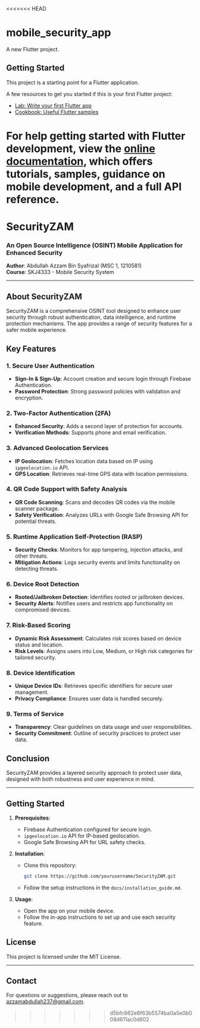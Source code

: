 <<<<<<< HEAD
# mobile_security_app

A new Flutter project.

## Getting Started

This project is a starting point for a Flutter application.

A few resources to get you started if this is your first Flutter project:

- [Lab: Write your first Flutter app](https://docs.flutter.dev/get-started/codelab)
- [Cookbook: Useful Flutter samples](https://docs.flutter.dev/cookbook)

For help getting started with Flutter development, view the
[online documentation](https://docs.flutter.dev/), which offers tutorials,
samples, guidance on mobile development, and a full API reference.
=======
# SecurityZAM

### An Open Source Intelligence (OSINT) Mobile Application for Enhanced Security

**Author**: Abdullah Azzam Bin Syafrizal (MSC 1, 1210581)  
**Course**: SKJ4333 - Mobile Security System

---

## About SecurityZAM

SecurityZAM is a comprehensive OSINT tool designed to enhance user security through robust authentication, data intelligence, and runtime protection mechanisms. The app provides a range of security features for a safer mobile experience.

## Key Features

### 1. Secure User Authentication
- **Sign-In & Sign-Up**: Account creation and secure login through Firebase Authentication.
- **Password Protection**: Strong password policies with validation and encryption.

### 2. Two-Factor Authentication (2FA)
- **Enhanced Security**: Adds a second layer of protection for accounts.
- **Verification Methods**: Supports phone and email verification.

### 3. Advanced Geolocation Services
- **IP Geolocation**: Fetches location data based on IP using `ipgeolocation.io` API.
- **GPS Location**: Retrieves real-time GPS data with location permissions.

### 4. QR Code Support with Safety Analysis
- **QR Code Scanning**: Scans and decodes QR codes via the mobile scanner package.
- **Safety Verification**: Analyzes URLs with Google Safe Browsing API for potential threats.

### 5. Runtime Application Self-Protection (RASP)
- **Security Checks**: Monitors for app tampering, injection attacks, and other threats.
- **Mitigation Actions**: Logs security events and limits functionality on detecting threats.

### 6. Device Root Detection
- **Rooted/Jailbroken Detection**: Identifies rooted or jailbroken devices.
- **Security Alerts**: Notifies users and restricts app functionality on compromised devices.

### 7. Risk-Based Scoring
- **Dynamic Risk Assessment**: Calculates risk scores based on device status and location.
- **Risk Levels**: Assigns users into Low, Medium, or High risk categories for tailored security.

### 8. Device Identification
- **Unique Device IDs**: Retrieves specific identifiers for secure user management.
- **Privacy Compliance**: Ensures user data is handled securely.

### 9. Terms of Service
- **Transparency**: Clear guidelines on data usage and user responsibilities.
- **Security Commitment**: Outline of security practices to protect user data.

## Conclusion

SecurityZAM provides a layered security approach to protect user data, designed with both robustness and user experience in mind.

---

## Getting Started

1. **Prerequisites**:
   - Firebase Authentication configured for secure login.
   - `ipgeolocation.io` API for IP-based geolocation.
   - Google Safe Browsing API for URL safety checks.

2. **Installation**:
   - Clone this repository:  
     ```bash
     git clone https://github.com/yourusername/SecurityZAM.git
     ```
   - Follow the setup instructions in the `docs/installation_guide.md`.

3. **Usage**:
   - Open the app on your mobile device.
   - Follow the in-app instructions to set up and use each security feature.

## License

This project is licensed under the MIT License.

---

## Contact

For questions or suggestions, please reach out to azzamabdullah237@gmail.com.



>>>>>>> d5bfc662e8f63b5574ba0a5e0b008d611ac0d802
